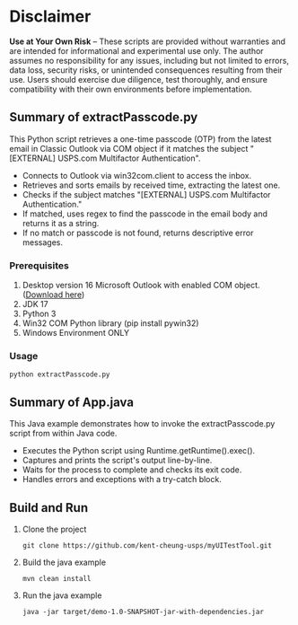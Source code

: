 # Disclaimer
**Use at Your Own Risk** – These scripts are provided without warranties and are intended for informational and experimental use only. The author assumes no responsibility for any issues, including but not limited to errors, data loss, security risks, or unintended consequences resulting from their use. Users should exercise due diligence, test thoroughly, and ensure compatibility with their own environments before implementation.

## Summary of extractPasscode.py
This Python script retrieves a one-time passcode (OTP) from the latest email in Classic Outlook via COM object if it matches the subject "[EXTERNAL] USPS.com Multifactor Authentication".

* Connects to Outlook via win32com.client to access the inbox.
* Retrieves and sorts emails by received time, extracting the latest one.
* Checks if the subject matches "[EXTERNAL] USPS.com Multifactor Authentication."
* If matched, uses regex to find the passcode in the email body and returns it as a string.
* If no match or passcode is not found, returns descriptive error messages.

### Prerequisites
1. Desktop version 16 Microsoft Outlook with enabled COM object. ([Download here](https://usps365.sharepoint.com/:u:/r/sites/PPCOnboardingTool/Shared%20Documents/General/Misc_))
2. JDK 17
3. Python 3
4. Win32 COM Python library (pip install pywin32)
5. Windows Environment ONLY

### Usage
```
python extractPasscode.py
```
   
## Summary of App.java
This Java example demonstrates how to invoke the extractPasscode.py script from within Java code.

* Executes the Python script using Runtime.getRuntime().exec().
* Captures and prints the script's output line-by-line.
* Waits for the process to complete and checks its exit code.
* Handles errors and exceptions with a try-catch block.

## Build and Run

1. Clone the project
   ```
   git clone https://github.com/kent-cheung-usps/myUITestTool.git
   ```
2. Build the java example
   ```
   mvn clean install
   ```
3. Run the java example
   ```
   java -jar target/demo-1.0-SNAPSHOT-jar-with-dependencies.jar
   ```
